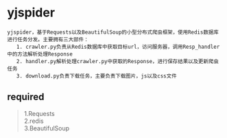 # yjspider
    yjspider，基于Requests以及BeautifulSoup的小型分布式爬虫框架，使用Redis数据库进行任务分发。主要拥有三大部件：  
       1. crawler.py负责从Redis数据库中获取目标url，访问服务器，调用Resp_handler中的方法解析处理Response
       2. handler.py解析处理crawler.py中获取的Response，进行保存结果以及更新爬虫任务
       3. download.py负责下载任务，主要负责下载图片，js以及css文件
## required
>1.Requests  
>2.redis  
>3.BeautifulSoup  
